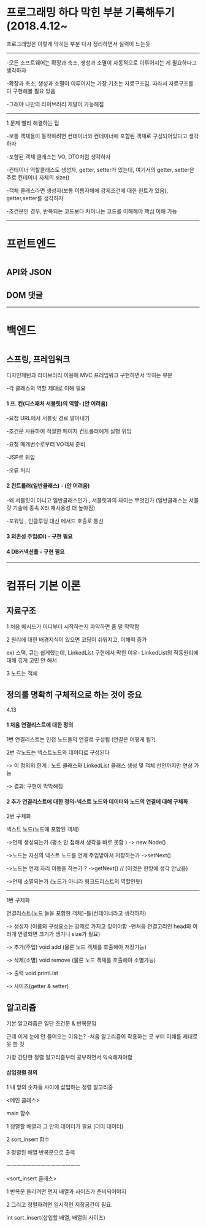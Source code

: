 # 프로그래밍 하다 막힌 부분 기록해두기 (2018.4.12~


프로그래밍은 이렇게 막히는 부분 다시 정리하면서 실력이 느는듯

****

-모든 소프트웨어는 확장과 축소, 생성과 소멸이 자동적으로 이루어지는 게 필요하다고 생각하자

-확장과 축소, 생성과 소멸이 이루어지는 가장 기초는 자료구조임. 따라서 자료구조를 다 구현해볼 필요 있음

-그래야 나만의 라이브러리 개발이 가능해짐


*****

1 문제 빨리 해결하는 팁

-보통 객체들이 동작하려면 컨테이너와 컨테이너에 포함된 객체로 구성되어있다고 생각하자

-포함된 객체 클래스는 VO, DTO처럼 생각하자

-컨테이너 역할클래스도 생성자, getter, setter가 있는데, 여기서의 getter, setter은 주로 컨테이너 자체의 size()

-객체 클래스라면 생성자(보통 이름자체에 강제조건에 대한 힌트가 있음), getter,setter를 생각하자

-조건문인 경우, 반복되는 코드보다 차이나는 코드를 이해해야 핵심 이해 가능




<hr>

<h1> 프런트엔드 <h1>

<h2> API와 JSON </h2>

<h2> DOM 댓글</h2>


<hr>

<h1> 백엔드 <h1>

<h2> 스프링, 프레임워크 </h2>

디자인패턴과 라이브러리 이용해 MVC 프레임워크 구현하면서 막히는 부분 

-각 클래스의 역할 제대로 이해 필요

<h4>1 프. 컨(디스패처 서블릿)의 역할- (안 어려움)</h4>

-요청 URL에서 서블릿 경로 알아내기

-조건문 사용하여 적절한 페이지 컨트롤러에게 실행 위임 

-요청 매개변수로부터 VO객체 준비

-JSP로 위임

-오류 처리


<h4>2 컨트롤러(일반클래스) - (안 어려움)</h4>

-왜 서블릿이 아니고 일반클래스인가 , 서블릿과의 차이는 무엇인가 (일반클래스는 서블릿 기술에 종속 X라 재사용성 더 높아짐)

-포워딩 , 인클루딩 대신 메서드 호출로 통신


<h4>3 의존성 주입(DI) - 구현 필요</h4>

<h4>4 DB커넥션풀 - 구현 필요</h4>


<hr>

<h1>컴퓨터 기본 이론 </h1>

<h2>자료구조</h2>

1 처음 메서드가 어디부터 시작하는지 파악하면 좀 덜 막막함

2 원리에 대한 배경지식이 있으면 코딩이 쉬워지고, 이해력 증가

ex) 스택, 큐는 쉽게했는데, LinkedList 구현에서 막힌 이유- LinkedList의 작동원리에 대해 깊게 고민 안 해서

3 노드는 객체 


<h2>정의를 명확히 구체적으로 하는 것이 중요</h2>

4.13 

<h4>1 처음 연결리스트에 대한 정의</h4>

1번 연결리스트는 인접 노드들의 연결로 구성됨 (연결은 어떻게 됨?)

2번 각노드는 넥스트노드와 데이터로 구성된다

-> 이 정의의 한계 : 노드 클래스와 LinkedList 클래스 생성 및 객체 선언까지만 연상 가능

-> 결과: 구현이 막막해짐



<h4>2 추가 연결리스트에 대한 정의-넥스트 노드와 데이터와 노드의 연결에 대해 구체화</h4>

2번 구체화

넥스트 노드(노드에 포함된 객체)

->언제 생성되는가 (평소 안 접해서 생각을 바로 못함 ) -> new Node()

->노드는 자신의 넥스트 노드를 언제 주입받아서 저장하는가 ->setNext()

->노드는 언제 자리 이동을 하는가 ? ->getNext() // (이것은 한방에 생각 안났음)

->언제 소멸되는가 (노드가 아니라 링크드리스트의 역할인듯)

<hr>

1번 구체화

연결리스트(노드 들을 포함한 객체)-틀(컨테이너라고 생각하자)

-> 생성자 (이름의 구성요소는 강제로 가지고 있어야함 -맨처음 연결고리인 head와 여러개 연결되면 크기가 생기니 size가 필요)

-> 추가(주입) void add (물론 노드 객체를 호출해야 저장가능)

-> 삭제(소멸) void remove (물론 노드 객체를 호출해야 소멸가능)

-> 출력 void printList

-> 사이즈(getter & setter)

<h2> 알고리즘 </h2>

기본 알고리즘은 일단 조건문 & 반복문임

근데 이게 눈에 안 들어오는 이유는? -처음 알고리즘이 작용하는 곳 부터 이해를 제대로 못 한 것

가장 간단한 정렬 알고리즘부터 공부하면서 익숙해져야함


<h4> 삽입정렬 정의</h4>

1 내 앞의 숫자들 사이에 삽입하는 정렬 알고리즘


<메인 클래스>

main 함수.

1 정렬할 배열과 그 안의 데이터가 필요 (더미 데이터)

2 sort_insert 함수

3 정렬된 배열 반복문으로 출력

ㅡㅡㅡㅡㅡㅡㅡㅡㅡㅡㅡㅡㅡㅡㅡ

<sort_insert 클래스>

1 반복문 돌리려면 먼저 배열과 사이즈가 준비되어야지

2 그리고 정렬하려면 임시적인 저장공간이 필요.

int sort_insert(삽입할 배열, 배열의 사이즈)

